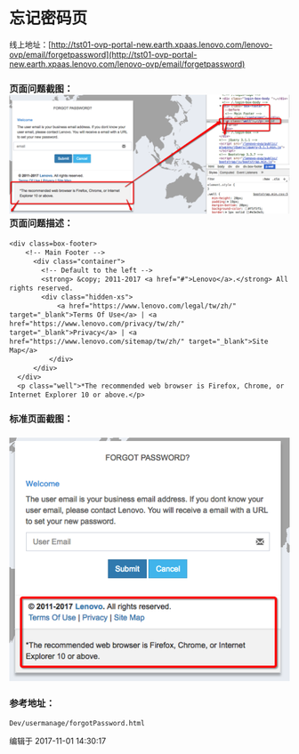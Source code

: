 # 忘记密码页

线上地址：[http://tst01-ovp-portal-new.earth.xpaas.lenovo.com/lenovo-ovp/email/forgetpassword](http://tst01-ovp-portal-new.earth.xpaas.lenovo.com/lenovo-ovp/email/forgetpassword)

### 页面问题截图：![](/assets/Snip20171101_5.png)页面问题描述：

```
<div class=box-footer>
    <!-- Main Footer -->
      <div class="container">
        <!-- Default to the left -->
        <strong> &copy; 2011-2017 <a href="#">Lenovo</a>.</strong> All rights reserved.
        <div class="hidden-xs">
            <a href="https://www.lenovo.com/legal/tw/zh/" target="_blank">Terms Of Use</a> | <a href="https://www.lenovo.com/privacy/tw/zh/" target="_blank">Privacy</a> | <a href="https://www.lenovo.com/sitemap/tw/zh/" target="_blank">Site Map</a>
          </div>
      </div>
  </div>
  <p class="well">*The recommended web browser is Firefox, Chrome, or Internet Explorer 10 or above.</p>
```

### 标准页面截图：

### ![](/assets/Snip20171101_6.png)

### 参考地址：

```
Dev/usermanage/forgotPassword.html
```

编辑于 2017-11-01 14:30:17

